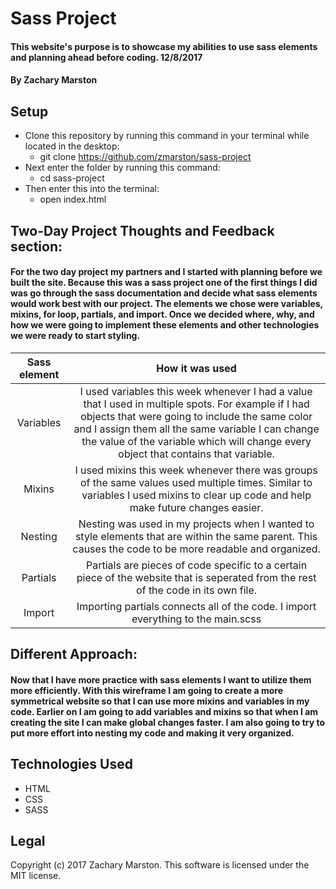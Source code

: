 
# Sass Project

#### This website's purpose is to showcase my abilities to use sass elements and planning ahead before coding. 12/8/2017

#### By **Zachary Marston**

## Setup
* Clone this repository by running this command in your terminal while located in the desktop:
  * git clone https://github.com/zmarston/sass-project
* Next enter the folder by running this command:
  * cd sass-project
* Then enter this into the terminal:
  * open index.html

## Two-Day Project Thoughts and Feedback section:
#### For the two day project my partners and I started with planning before we built the site. Because this was a sass project one of the first things I did was go through the sass documentation and  decide what sass elements would work best with our project. The elements we chose were variables, mixins, for loop, partials, and import. Once we decided where, why, and how we were going to implement these elements and other technologies we were ready to start styling.

|Sass element|How it was used|
|:-:|:--:|
|Variables|I used variables this week whenever I had a value that I used in multiple spots. For example if I had objects that were going to include the same color and I assign them all the same variable I can change the value of the variable which will change every object that contains that variable.|
|Mixins|I used mixins this week whenever there was groups of the same values used multiple times. Similar to variables I used mixins to clear up code and help make future changes easier.|
|Nesting|Nesting was used in my projects when I wanted to style elements that are within the same parent. This causes the code to be more readable and organized.|
|Partials|Partials are pieces of code specific to a certain piece of the website that is seperated from the rest of the code in its own file.|
|Import|Importing partials connects all of the code. I import everything to the main.scss|

## Different Approach:
#### Now that I have more practice with sass elements I want to utilize them more efficiently. With this wireframe I am going to create a more symmetrical website so that I can use more mixins and variables in my code. Earlier on I am going to add variables and mixins so that when I am creating the site I can make global changes faster. I am also going to try to put more effort into nesting my code and making it very organized.

## Technologies Used
* HTML
* CSS
* SASS

## Legal
Copyright (c) 2017 Zachary Marston.
This software is licensed under the MIT license.
